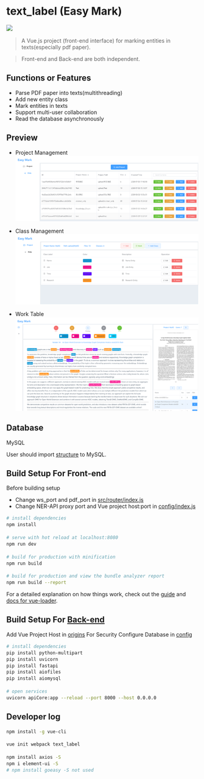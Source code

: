 # text_label (Easy Mark)

![](https://img.shields.io/badge/Status-Developed-brightgreen.svg)

> A Vue.js project (front-end interface) for marking entities in texts(especially pdf paper).

> Front-end and Back-end are both independent.

## Functions or Features
- Parse PDF paper into texts(multithreading)
- Add new entity class
- Mark entities in texts
- Support multi-user collaboration
- Read the database asynchronously


## Preview
- Project Management
![](easy_mark1.png)

- Class Management
![](easy_mark2.png)

- Work Table
![](easy_mark3.png)


## Database
MySQL

User should import [structure](label_sys.sql) to MySQL.


## Build Setup For Front-end
Before building setup

- Change ws_port and pdf_port in [src/router/index.js](src/router/index.js)
- Change NER-API proxy port and Vue project host:port in [config/index.js](config/index.js)

``` bash
# install dependencies
npm install

# serve with hot reload at localhost:8080
npm run dev

# build for production with minification
npm run build

# build for production and view the bundle analyzer report
npm run build --report
```

For a detailed explanation on how things work, check out the [guide](http://vuejs-templates.github.io/webpack/) and [docs for vue-loader](http://vuejs.github.io/vue-loader).

## Build Setup For [Back-end](textlabel_backend)

Add Vue Project Host in [origins](textlabel_backend/apiCore.py) For Security
Configure Database in [config](textlabel_backend/db_toolkit.py)

```bash
# install dependencies
pip install python-multipart
pip install uvicorn
pip install fastapi
pip install aiofiles
pip install aiomysql

# open services
uvicorn apiCore:app --reload --port 8000 --host 0.0.0.0
```

## Developer log
```bash
npm install -g vue-cli

vue init webpack text_label

npm install axios -S
npm i element-ui -S
# npm install goeasy -S not used
```
